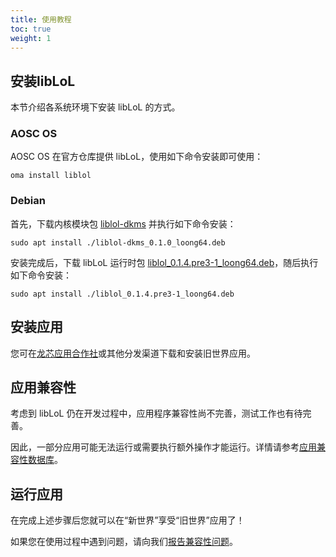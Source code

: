 ```yaml
---
title: 使用教程
toc: true
weight: 1
---
```


## 安装libLoL

本节介绍各系统环境下安装 libLoL 的方式。

### AOSC OS

AOSC OS 在官方仓库提供 libLoL，使用如下命令安装即可使用：

```
oma install liblol
```

### Debian

首先，下载内核模块包 [liblol-dkms](https://github.com/AOSC-Dev/la_ow_syscall/releases/tag/debian%2F0.1.0) 并执行如下命令安装：

```
sudo apt install ./liblol-dkms_0.1.0_loong64.deb
```

安装完成后，下载 libLoL 运行时包 [liblol_0.1.4.pre3-1_loong64.deb](https://github.com/AOSC-Dev/liblol/releases/download/debian%2Fv0.1.4_pre3-1/liblol_0.1.4.pre3-1_loong64.deb)，随后执行如下命令安装：

```
sudo apt install ./liblol_0.1.4.pre3-1_loong64.deb
```

## 安装应用

您可在[龙芯应用合作社](http://app.loongapps.cn/#/home)或其他分发渠道下载和安装旧世界应用。

## 应用兼容性

考虑到 libLoL 仍在开发过程中，应用程序兼容性尚不完善，测试工作也有待完善。

因此，一部分应用可能无法运行或需要执行额外操作才能运行。详情请参考[应用兼容性数据库](/docs/apps)。

## 运行应用

在完成上述步骤后您就可以在“新世界”享受“旧世界”应用了！

如果您在使用过程中遇到问题，请向我们[报告兼容性问题](/docs/report/)。
